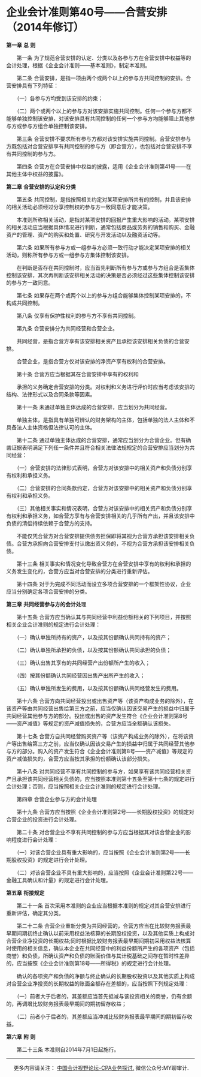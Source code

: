 ﻿企业会计准则第40号——合营安排（2014年修订）
=========================

**第一章** **总** **则**

　　第一条 为了规范合营安排的认定、分类以及各参与方在合营安排中权益等的会计处理，根据《企业会计准则——基本准则》，制定本准则。

　　第二条 合营安排，是指一项由两个或两个以上的参与方共同控制的安排。合营安排具有下列特征：

　　（一）各参与方均受到该安排的约束；

　　（二）两个或两个以上的参与方对该安排实施共同控制。任何一个参与方都不能够单独控制该安排，对该安排具有共同控制的任何一个参与方均能够阻止其他参与方或参与方组合单独控制该安排。

　　第三条 合营安排不要求所有参与方都对该安排实施共同控制。合营安排参与方既包括对合营安排享有共同控制的参与方（即合营方），也包括对合营安排不享有共同控制的参与方。

　　第四条 合营方在合营安排中权益的披露，适用《企业会计准则第41号——在其他主体中权益的披露》。

**第二章** **合营安排的认定和分类**

　　第五条 共同控制，是指按照相关约定对某项安排所共有的控制，并且该安排的相关活动必须经过分享控制权的参与方一致同意后才能决策。

　　本准则所称相关活动，是指对某项安排的回报产生重大影响的活动。某项安排的相关活动应当根据具体情况进行判断，通常包括商品或劳务的销售和购买、金融资产的管理、资产的购买和处置、研究与开发活动以及融资活动等。

　　第六条 如果所有参与方或一组参与方必须一致行动才能决定某项安排的相关活动，则称所有参与方或一组参与方集体控制该安排。

　　在判断是否存在共同控制时，应当首先判断所有参与方或参与方组合是否集体控制该安排，其次再判断该安排相关活动的决策是否必须经过这些集体控制该安排的参与方一致同意。

　　第七条 如果存在两个或两个以上的参与方组合能够集体控制某项安排的，不构成共同控制。

　　第八条 仅享有保护性权利的参与方不享有共同控制。

　　第九条 合营安排分为共同经营和合营企业。

　　共同经营，是指合营方享有该安排相关资产且承担该安排相关负债的合营安排。

　　合营企业，是指合营方仅对该安排的净资产享有权利的合营安排。

　　第十条 合营方应当根据其在合营安排中享有的权利和

　　承担的义务确定合营安排的分类。对权利和义务进行评价时应当考虑该安排的结构、法律形式以及合同条款等因素。

　　第十一条 未通过单独主体达成的合营安排，应当划分为共同经营。

　　单独主体，是指具有单独可辨认的财务架构的主体，包括单独的法人主体和不具备法人主体资格但法律认可的主体。

　　第十二条 通过单独主体达成的合营安排，通常应当划分为合营企业。但有确凿证据表明满足下列任一条件并且符合相关法律法规规定的合营安排应当划分为共同经营：

　　（一）合营安排的法律形式表明，合营方对该安排中的相关资产和负债分别享有权利和承担义务。

　　（二）合营安排的合同条款约定，合营方对该安排中的相关资产和负债分别享有权利和承担义务。

　　（三）其他相关事实和情况表明，合营方对该安排中的相关资产和负债分别享有权利和承担义务，如合营方享有与合营安排相关的几乎所有产出，并且该安排中负债的清偿持续依赖于合营方的支持。

　　不能仅凭合营方对合营安排提供债务担保即将其视为合营方承担该安排相关负债。合营方承担向合营安排支付认缴出资义务的，不视为合营方承担该安排相关负债。

　　第十三条 相关事实和情况变化导致合营方在合营安排中享有的权利和承担的义务发生变化的，合营方应当对合营安排的分类进行重新评估。

　　第十四条 对于为完成不同活动而设立多项合营安排的一个框架性协议，企业应当分别确定各项合营安排的分类。

**第三章** **共同经营参与方的会计处**理

　　第十五条 合营方应当确认其与共同经营中利益份额相关的下列项目，并按照相关企业会计准则的规定进行会计处理：

　　（一）确认单独所持有的资产，以及按其份额确认共同持有的资产；

　　（二）确认单独所承担的负债，以及按其份额确认共同承担的负债；

　　（三）确认出售其享有的共同经营产出份额所产生的收入；

　　（四）按其份额确认共同经营因出售产出所产生的收入；

　　（五）确认单独所发生的费用，以及按其份额确认共同经营发生的费用。

　　第十六条 合营方向共同经营投出或出售资产等（该资产构成业务的除外），在该资产等由共同经营出售给第三方之前，应当仅确认因该交易产生的损益中归属于共同经营其他参与方的部分。投出或出售的资产发生符合《企业会计准则第8号——资产减值》等规定的资产减值损失的，合营方应当全额确认该损失。

　　第十七条 合营方自共同经营购买资产等（该资产构成业务的除外），在将该资产等出售给第三方之前，应当仅确认因该交易产生的损益中归属于共同经营其他参与方的部分。购入的资产发生符合《企业会计准则第8号——资产减值》等规定的资产减值损失的，合营方应当按其承担的份额确认该部分损失。

　　第十八条 对共同经营不享有共同控制的参与方，如果享有该共同经营相关资产且承担该共同经营相关负债的，应当按照本准则第十五条至第十七条的规定进行会计处理；否则，应当按照相关企业会计准则的规定进行会计处理。

　　第四章 合营企业参与方的会计处理

　　第十九条 合营方应当按照《企业会计准则第2号——长期股权投资》的规定对合营企业的投资进行会计处理。

　　第二十条 对合营企业不享有共同控制的参与方应当根据其对该合营企业的影响程度进行会计处理：

　　（一）对该合营企业具有重大影响的，应当按照《企业会计准则第2号——长期股权投资》的规定进行会计处理。

　　（二）对该合营企业不具有重大影响的，应当按照《企业会计准则第22号——金融工具确认和计量》的规定进行会计处理。

**第五章** **衔接规定**

　　第二十一条 首次采用本准则的企业应当根据本准则的规定对其合营安排进行重新评估，确定其分类。

　　第二十二条 合营企业重新分类为共同经营的，合营方应当在比较财务报表最早期间期初终止确认以前采用权益法核算的长期股权投资，以及其他实质上构成对合营企业净投资的长期权益;同时根据比较财务报表最早期间期初采用权益法核算时使用的相关信息，确认本企业在共同经营中的利益份额所产生的各项资产（包括商誉）和负债，所确认资产和负债的账面价值与其计税基础之间存在暂时性差异的，应当按照《企业会计准则第18号——所得税》的规定进行会计处理。

　　确认的各项资产和负债的净额与终止确认的长期股权投资以及其他实质上构成对合营企业净投资的长期权益的账面金额存在差额的，应当按照下列规定处理：

　　（一）前者大于后者的，其差额应当首先抵减与该投资相关的商誉，仍有余额的，再调增比较财务报表最早期间的期初留存收益；

　　（二）前者小于后者的，其差额应当冲减比较财务报表最早期间的期初留存收益。

**第六章** **附** **则**

　　第二十三条 本准则自2014年7月1日起施行。

* * *

     更多内容请关注： [中国会计视野论坛-CPA业务探讨.](https://bbs.esnai.com/thread-5354530-1-3.html) 微信公众号:MY聊审计.